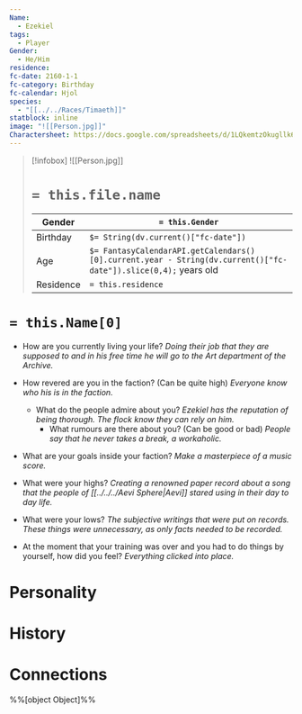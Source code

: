 ```yaml
---
Name:
  - Ezekiel
tags:
  - Player
Gender:
  - He/Him
residence: 
fc-date: 2160-1-1
fc-category: Birthday
fc-calendar: Hjol
species:
  - "[[../../Races/Timaeth]]"
statblock: inline
image: "![[Person.jpg]]"
Charactersheet: https://docs.google.com/spreadsheets/d/1LQkemtzOkugllk6hD9Lt-9NfbXIwYvIIR2kH38MXi1o/edit#gid=0
---
```

> [!infobox]
> ![[Person.jpg]]
> # `= this.file.name`
> | Gender | `= this.Gender` |
> | ---- | ---- |
> | Birthday | `$= String(dv.current()["fc-date"])` |
> | Age | `$= FantasyCalendarAPI.getCalendars()[0].current.year - String(dv.current()["fc-date"]).slice(0,4);` years old|
> | Residence | `= this.residence` |
# `= this.Name[0]`
- How are you currently living your life?
	 *Doing their job that they are supposed to and in his free time he will go to the Art department of the Archive.* 
- How revered are you in the faction? (Can be quite high)
	    *Everyone know who his is in the faction.*
    - What do the people admire about you?
	        *Ezekiel has the reputation of being thorough. The flock know they can rely on him.*
        - What rumours are there about you? (Can be good or bad)
		     *People say that he never takes a break, a workaholic.*
    
- What are your goals inside your faction?
	 *Make a masterpiece of a music score.*
- What were your highs?
	 *Creating a renowned paper record about a song that the people of [[../../../Aevi Sphere|Aevi]] stared using in their day to day life.*
- What were your lows?
	*The subjective writings that were put on records. These things were unnecessary, as only facts needed to be recorded.*
- At the moment that your training was over and you had to do things by yourself, how did you feel?
	 *Everything clicked into place.*
# Personality
# History
# Connections



%%[object Object]%%